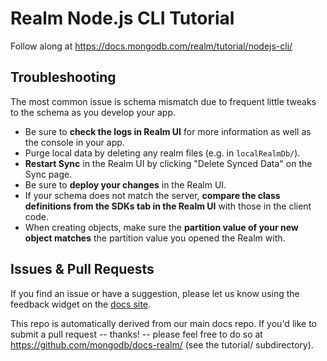 # Realm Node.js CLI Tutorial

Follow along at https://docs.mongodb.com/realm/tutorial/nodejs-cli/

## Troubleshooting

The most common issue is schema mismatch due to frequent little tweaks to the
schema as you develop your app.

- Be sure to **check the logs in Realm UI** for more information as well as the console in your app.
- Purge local data by deleting any realm files (e.g. in `localRealmDb/`).
- **Restart Sync** in the Realm UI by clicking "Delete Synced Data" on the Sync page.
- Be sure to **deploy your changes** in the Realm UI.
- If your schema does not match the server, **compare the class definitions from the SDKs tab in the Realm UI** with those in the client code.
- When creating objects, make sure the **partition value of your new object matches** the partition value you opened the Realm with.

## Issues & Pull Requests

If you find an issue or have a suggestion, please let us know using the feedback
widget on the [docs site](http://docs.mongodb.com/realm/tutorial).

This repo is automatically derived from our main docs repo. If you'd like to
submit a pull request -- thanks! -- please feel free to do so at
https://github.com/mongodb/docs-realm/ (see the tutorial/ subdirectory).
